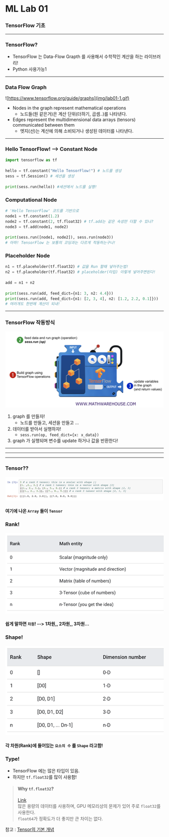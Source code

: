 # ML Lab 01
### TensorFlow 기초
-------
### TensorFlow?
* TensorFlow 는 Data-Flow Grapth 를 사용해서 수학적인 계산을 하는 라이브러리!
* Python 사용가능1
---------
### Data Flow Graph
![https://www.tensorflow.org/guide/graphs](img/lab01-1.gif)
* Nodes in the graph represent mathematical operations
  * 노드들(원 같은거)은 계산 단위(더하기, 곱셈..)를 나타낸다. 
* Edges represent the multidimensional data arrays (tensors) communicated between them
  * 엣지(선)는 계산에 의해 소비되거나 생성된 데이터를 나타낸다.
---------
### Hello TensorFlow! --> Constant Node
```Python
import tensorflow as tf

hello = tf.constant("Hello TensorFlow!") # 노드를 생성
sess = tf.Session() # 세션을 생성

print(sess.run(hello)) #세션에서 노드를 실행!
```

### Computational Node
```python
# 'Hello TensorFlow' 코드를 기반으로
node1 = tf.constant(1.2)
node2 = tf.constant(2, tf.float32) # tf.add는 같은 속성만 더할 수 있나?
node3 = tf.add(node1, node2)

print(sess.run([node1, node2]), sess.run(node3))
# 아하! TensorFlow 는 보통의 코딩과는 다르게 작동하는구나!
```

### Placeholder Node
```python
n1 = tf.placeholder(tf.float32) # 값을 Run 할때 넣어주는법!
n2 = tf.placeholder(tf.float32) # placeholder(타입) 이렇게 넣어주면된다!

add = n1 + n2

print(sess.run(add, feed_dict={n1: 3, n2: 4.4}))
print(sess.run(add, feed_dict={n1: [2, 3, 4], n2: [1.2, 2.2, 0.1]}))
# 여러개도 한번에 계산이 되내!
```
----------
### TensorFlow 작동방식
![img](img/lab01-2.png)
1. graph 를 만들자!
   * 노드를 만들고, 세션을 만들고 ...
2. 데이터를 받아서 실행하자!
   * `sess.run(op, feed_dict={x: x_data})`
3. graph 가 실행되며 변수를 update 하거나 값을 반환한다!

----------
----------
----------
### Tensor??
![img](img/lab01-3.png)
#### 여기에 나온 `Array` 들이 `Tensor`

### Rank!
![img](img/lab01-4.png)
#### 쉽게 말하면 `차원`! --> 1차원,, 2차원,, 3차원...

### Shape!
![img](img/lab01-5.png)
#### 각 차원(Rank)에 들어있는 `요소의 수` 를 `Shape` 라고함!


### Type!
* TensorFlow 에는 많은 타입이 있음.
* 하지만 `tf.float32`를 많이 사용함!

> #### Why `tf.float32`?
> [Link](https://www.quora.com/When-should-I-use-tf-float32-vs-tf-float64-in-TensorFlow)\
> 많은 용량의 데이터를 사용하며, GPU 메모리상의 문제가 있어 주로 `float32`를 사용한다.\
> `float64`가 정확도가 더 좋지만 큰 차이는 없다.


참고 : [Tensor의 기본 개념](https://blog.naver.com/PostView.nhn?blogId=complusblog&logNo=221237818389&parentCategoryNo=&categoryNo=220&viewDate=&isShowPopularPosts=false&from=postView)